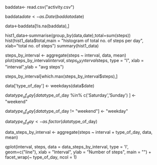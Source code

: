 baddata<- read.csv("activity.csv")

baddata$date<-as.Date(baddata$date)


data<-baddata[!is.na(baddata),]


hist1_data<-summarise(group_by(data,date),total=sum(steps))
hist(hist1_data$total,main = "histogram of total no. of steps per day",
     xlab="total no. of steps")
summary(hist1_data)


steps_by_interval <- aggregate(steps ~ interval, data, mean)
plot(steps_by_interval$interval,steps_by_interval$steps, type = "l",
     xlab = "interval",ylab = "avg steps")

steps_by_interval[which.max(steps_by_interval$steps),]

data['type_of_day'] <- weekdays(data$date)

data$type_of_day[data$type_of_day  %in% c('Saturday','Sunday') ] <- "weekend"

data$type_of_day[data$type_of_day != "weekend"] <- "weekday"

data$type_of_day <- as.factor(data$type_of_day)


data_steps_by_interval <- aggregate(steps ~ interval + type_of_day,
                                    data, mean)


qplot(interval, 
      steps, 
      data = data_steps_by_interval, 
      type = 'l', 
      geom=c("line"),
      xlab = "Interval", 
      ylab = "Number of steps", 
      main = "") +
    facet_wrap(~ type_of_day, ncol = 1)




